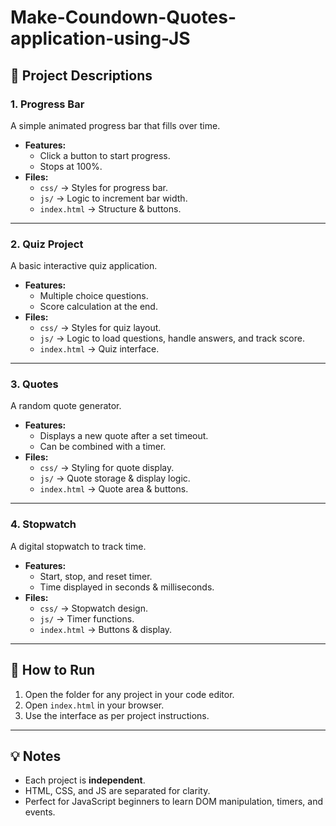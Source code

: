 # Make-Coundown-Quotes-application-using-JS

## 📌 Project Descriptions

### 1. **Progress Bar**
A simple animated progress bar that fills over time.
- **Features:**
  - Click a button to start progress.
  - Stops at 100%.
- **Files:**
  - `css/` → Styles for progress bar.
  - `js/` → Logic to increment bar width.
  - `index.html` → Structure & buttons.

---

### 2. **Quiz Project**
A basic interactive quiz application.
- **Features:**
  - Multiple choice questions.
  - Score calculation at the end.
- **Files:**
  - `css/` → Styles for quiz layout.
  - `js/` → Logic to load questions, handle answers, and track score.
  - `index.html` → Quiz interface.

---

### 3. **Quotes**
A random quote generator.
- **Features:**
  - Displays a new quote after a set timeout.
  - Can be combined with a timer.
- **Files:**
  - `css/` → Styling for quote display.
  - `js/` → Quote storage & display logic.
  - `index.html` → Quote area & buttons.

---

### 4. **Stopwatch**
A digital stopwatch to track time.
- **Features:**
  - Start, stop, and reset timer.
  - Time displayed in seconds & milliseconds.
- **Files:**
  - `css/` → Stopwatch design.
  - `js/` → Timer functions.
  - `index.html` → Buttons & display.

---

## 🚀 How to Run
1. Open the folder for any project in your code editor.
2. Open `index.html` in your browser.
3. Use the interface as per project instructions.

---

## 💡 Notes
- Each project is **independent**.
- HTML, CSS, and JS are separated for clarity.
- Perfect for JavaScript beginners to learn DOM manipulation, timers, and events.

